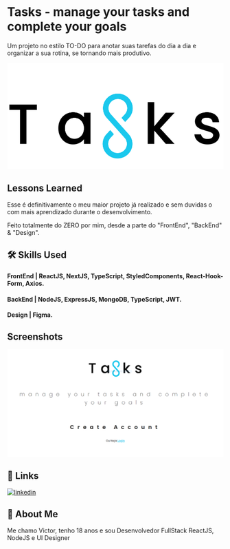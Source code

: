 # Tasks - manage your tasks and complete your goals

Um projeto no estilo TO-DO para anotar suas tarefas do dia a dia e organizar a sua rotina, se tornando mais produtivo.

![Logo](./assets\tasksLogo.svg)

## Lessons Learned

Esse é definitivamente o meu maior projeto já realizado e sem duvidas o com mais aprendizado durante o desenvolvimento.

Feito totalmente do ZERO por mim, desde a parte do "FrontEnd", "BackEnd" & "Design".

## 🛠 Skills Used

#### FrontEnd | ReactJS, NextJS, TypeScript, StyledComponents, React-Hook-Form, Axios.

#### BackEnd | NodeJS, ExpressJS, MongoDB, TypeScript, JWT.

#### Design | Figma.

## Screenshots

![App Screenshot](./assets/tasksProject.PNG)

## 🔗 Links

[![linkedin](https://img.shields.io/badge/linkedin-0A66C2?style=for-the-badge&logo=linkedin&logoColor=white)](https://www.linkedin.com/in/victor-wollyver-03b065215/)

## 🚀 About Me

Me chamo Victor, tenho 18 anos e sou Desenvolvedor FullStack ReactJS, NodeJS e UI Designer
